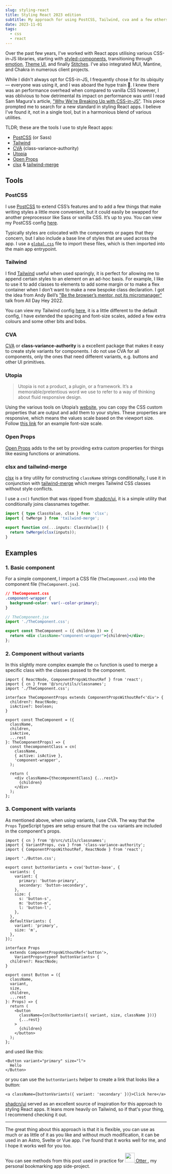 ```yaml
---
slug: styling-react
title: Styling React 2023 edition
subtitle: My approach for using PostCSS, Tailwind, cva and a few others tools to style react apps and components
date: 2023-11-01
tags:
  - css
  - react
---
```


Over the past few years, I've worked with React apps utilising various CSS-in-JS libraries, starting with [styled-components](https://styled-components.com/), transitioning through [emotion](https://emotion.sh/docs/introduction), [Theme UI](https://theme-ui.com/), and finally [Stitches](https://stitches.dev/). I've also integrated MUI, Mantine, and Chakra in numerous client projects.

While I didn't always opt for CSS-in-JS, I frequently chose it for its ubiquity — everyone was using it, and I was aboard the hype train 🚂. I knew there was an performance overhead when compared to vanilla CSS however, I was oblivious to how detrimental its impact on performance was until I read Sam Magura's article, ["Why We're Breaking Up with CSS-in-JS"](https://dev.to/srmagura/why-were-breaking-up-wiht-css-in-js-4g9b). This piece prompted me to search for a new standard in styling React apps. I believe I've found it, not in a single tool, but in a harmonious blend of various utilities.

TLDR; these are the tools I use to style React apps:

- [PostCSS](https://postcss.org/) (or Sass)
- [Tailwind](https://tailwindcss.com/)
- [CVA](https://cva.style/docs) (class-variance-authority)
- [Utopia](https://utopia.fyi/)
- [Open Props](https://open-props.style/)
- [clsx](https://github.com/lukeed/clsx) & [tailwind-merge](https://github.com/dcastil/tailwind-merge)

## Tools

### PostCSS

I use [PostCSS](https://postcss.org/) to extend CSS’s features and to add a few things that make writing styles a little more convenient, but it could easily be swapped for another preprocessor like Sass or vanilla CSS. It’s up to you. You can view my PostCSS config [here](https://github.com/mrmartineau/Otter/blob/main/postcss.config.json).

Typically styles are colocated with the components or pages that they concern, but I also include a base line of styles that are used across the app. I use a [`global.css`](https://github.com/mrmartineau/otter-2/blob/main/app/globals.css) file to import these files, which is then imported into the main app entrypoint.

### Tailwind

I find [Tailwind](https://tailwindcss.com/) useful when used sparingly, it is perfect for allowing me to append certain styles to an element on an ad-hoc basis. For example, I like to use it to add classes to elements to add some margin or to make a flex container when I don’t want to make a new bespoke class declaration. I got the idea from Andy Bell’s ["Be the browser’s mentor, not its micromanager"](https://www.youtube.com/watch?v=5uhIiI9Ld5M) talk from All Day Hey 2022.

You can view my Tailwind config [here](https://github.com/mrmartineau/otter-2/blob/main/tailwind.config.js), it is a little different to the default config, I have extended the spacing and font-size scales, added a few extra colours and some other bits and bobs.

### CVA

[CVA](https://cva.style/docs) or **class-variance-authority** is a excellent package that makes it easy to create style variants for components. I do not use CVA for all components, only the ones that need different variants, e.g. buttons and other UI primitives.

### Utopia

> Utopia is not a product, a plugin, or a framework. It’s a memorable/pretentious word we use to refer to a way of thinking about fluid responsive design.

Using the various tools on Utopia’s [website](https://utopia.fyi/), you can copy the CSS custom properties that are output and add them to your styles. These properties are responsive, which means the values scale based on the viewport size. Follow [this link](https://utopia.fyi/type/calculator?c=320,18,1.2,1240,20,1.25,5,2,&s=0.75|0.5|0.25,1.5|2|3|4|6,s-l&g=s,l,xl,12) for an example font-size scale.

### Open Props

[Open Props](https://open-props.style/) adds to the set by providing extra custom properties for things like easing functions or animations.

### clsx and tailwind-merge

[clsx](https://github.com/lukeed/clsx) is a tiny utility for constructing `className` strings conditionally, I use it in conjunction with [tailwind-merge](https://github.com/dcastil/tailwind-merge) which merges Tailwind CSS classes without style conflicts.

I use a `cn()` function that was ripped from [shadcn/ui](https://ui.shadcn.com), it is a simple utility that conditionally joins classnames together.

```ts
import { type ClassValue, clsx } from 'clsx';
import { twMerge } from 'tailwind-merge';

export function cn(...inputs: ClassValue[]) {
  return twMerge(clsx(inputs));
}
```

## Examples

### 1. Basic component

For a simple component, I import a CSS file (`TheComponent.css`) into the component file (`TheComponent.jsx`).

```css
// TheComponent.css
.component-wrapper {
  background-color: var(--color-primary);
}
```

```jsx
// TheComponent.jsx
import './TheComponent.css';

export const TheComponent = ({ children }) => {
  return <div className="component-wrapper">{children}</div>;
};
```

### 2. Component without variants

In this slightly more complex example the `cn` function is used to merge a specific class with the classes passed to the component.

```tsx
import { ReactNode, ComponentPropsWithoutRef } from 'react';
import { cn } from '@/src/utils/classnames';
import './TheComponent.css';

interface TheComponentProps extends ComponentPropsWithoutRef<'div'> {
  children?: ReactNode;
  isActive?: boolean;
}

export const TheComponent = ({
  className,
  children,
  isActive,
  ...rest
}: TheComponentProps) => {
  const thecomponentClass = cn(
    className,
    { active: isActive },
    'component-wrapper',
  );

  return (
    <div className={thecomponentClass} {...rest}>
      {children}
    </div>
  );
};
```

### 3. Component with variants

As mentioned above, when using variants, I use CVA. The way that the `Props` TypeScript types are setup ensure that the `cva` variants are included in the component's props.

```tsx
import { cn } from '@/src/utils/classnames';
import { VariantProps, cva } from 'class-variance-authority';
import { ComponentPropsWithoutRef, ReactNode } from 'react';

import './Button.css';

export const buttonVariants = cva('button-base', {
  variants: {
    variant: {
      primary: 'button-primary',
      secondary: 'button-secondary',
    },
    size: {
      s: 'button-s',
      m: 'button-m',
      l: 'button-l',
    },
  },
  defaultVariants: {
    variant: 'primary',
    size: 'm',
  },
});

interface Props
  extends ComponentPropsWithoutRef<'button'>,
    VariantProps<typeof buttonVariants> {
  children?: ReactNode;
}

export const Button = ({
  className,
  variant,
  size,
  children,
  ...rest
}: Props) => {
  return (
    <button
      className={cn(buttonVariants({ variant, size, className }))}
      {...rest}
    >
      {children}
    </button>
  );
};
```

and used like this:

```tsx
<Button variant="primary" size="l">
  Hello
</Button>
```

or you can use the `buttonVariants` helper to create a link that looks like a button:

```tsx
<a className={buttonVariants({ variant: 'secondary' })}>Click here</a>
```

[shadcn/ui](https://ui.shadcn.com) served as an excellent source of inspiration for this approach to styling React apps. It leans more heavily on Tailwind, so if that's your thing, I recommend checking it out.

---

The great thing about this approach is that it is flexible, you can use as much or as little of it as you like and without much modification, it can be used in an Astro, Svelte or Vue app. I've found that it works well for me, and I hope it works well for you too.

You can see methods from this post used in practice for [<img src="https://raw.githubusercontent.com/mrmartineau/Otter/main/public/otter-logo.svg" width="30" height="30" class="mx-2 inline border-none" /> Otter ](https://github.com/mrmartineau/Otter), my personal bookmarking app side-project.
